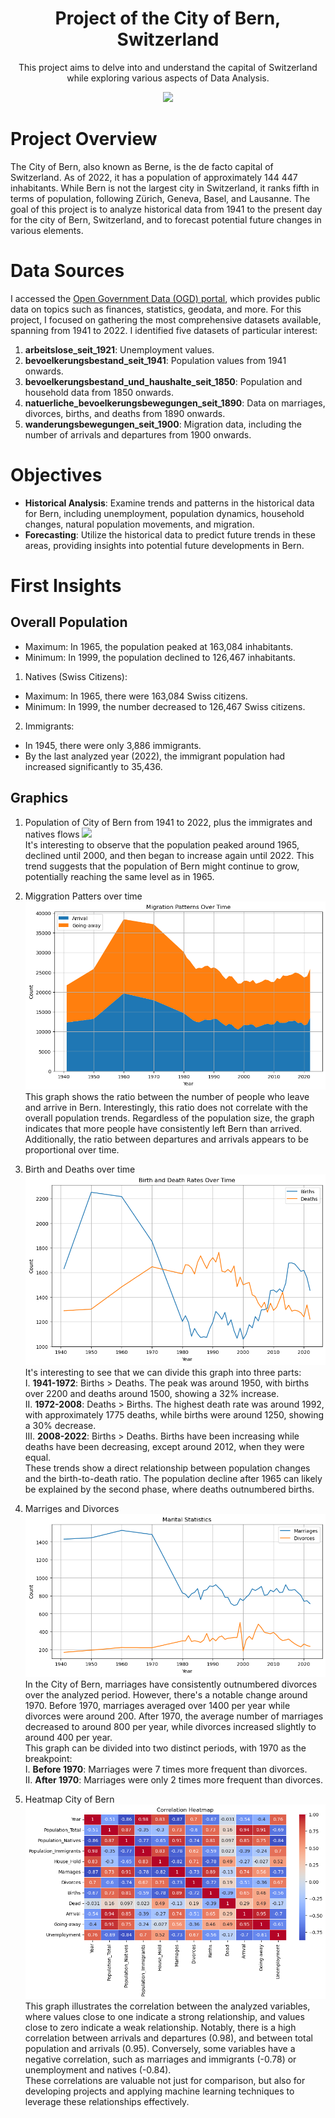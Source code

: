 # 
<p align="center">
<h1 align="center">Project of the City of Bern, Switzerland</h1>
  <p align="center"> This project aims to delve into and understand the capital of Switzerland while exploring various aspects of Data Analysis.</p>
</p>
<p align="center">
  <img src="https://i.ibb.co/B6bHMh4/bern-stadt.jpg">
</p>

# Project Overview
The City of Bern, also known as Berne, is the de facto capital of Switzerland. As of 2022, it has a population of approximately 144 447 inhabitants. While Bern is not the largest city in Switzerland, it ranks fifth in terms of population, following Zürich, Geneva, Basel, and Lausanne. 
The goal of this project is to analyze historical data from 1941 to the present day for the city of Bern, Switzerland, and to forecast potential future changes in various elements.

# Data Sources
I accessed the [Open Government Data (OGD) portal](https://www.bern.ch/open-government-data-ogd/ogd-nach-themen), which provides public data on topics such as finances, statistics, geodata, and more. For this project, I focused on gathering the most comprehensive datasets available, spanning from 1941 to 2022. I identified five datasets of particular interest:
1. **arbeitslose_seit_1921**: Unemployment values.
2. **bevoelkerungsbestand_seit_1941**: Population values from 1941 onwards.
3. **bevoelkerungsbestand_und_haushalte_seit_1850**: Population and household data from 1850 onwards.
4. **natuerliche_bevoelkerungsbewegungen_seit_1890**: Data on marriages, divorces, births, and deaths from 1890 onwards.
5. **wanderungsbewegungen_seit_1900**: Migration data, including the number of arrivals and departures from 1900 onwards.
  
# Objectives

- **Historical Analysis**: Examine trends and patterns in the historical data for Bern, including unemployment, population dynamics, household changes, natural population movements, and migration.
- **Forecasting**: Utilize the historical data to predict future trends in these areas, providing insights into potential future developments in Bern.

# First Insights
## Overall Population
- Maximum: In 1965, the population peaked at 163,084 inhabitants.
- Minimum: In 1999, the population declined to 126,467 inhabitants.
1. Natives (Swiss Citizens):
- Maximum: In 1965, there were 163,084 Swiss citizens.
- Minimum: In 1999, the number decreased to 126,467 Swiss citizens.
2. Immigrants:
- In 1945, there were only 3,886 immigrants.
- By the last analyzed year (2022), the immigrant population had increased significantly to 35,436.

## Graphics
1. Population of City of Bern from 1941 to 2022, plus the immigrates and natives flows 
![](https://i.ibb.co/T488hyn/graphics.jpg) <br/>
It's interesting to observe that the population peaked around 1965, declined until 2000, and then began to increase again until 2022. This trend suggests that the population of Bern might continue to grow, potentially reaching the same level as in 1965.

2. Miggration Patters over time
![](https://raw.githubusercontent.com/gboaventura93/Project_Bern/main/graphics/migrations.png) <br/>
This graph shows the ratio between the number of people who leave and arrive in Bern. Interestingly, this ratio does not correlate with the overall population trends. Regardless of the population size, the graph indicates that more people have consistently left Bern than arrived. Additionally, the ratio between departures and arrivals appears to be proportional over time.

3. Birth and Deaths over time
![](https://raw.githubusercontent.com/gboaventura93/Project_Bern/main/graphics/birth_death.png) <br/>
It's interesting to see that we can divide this graph into three parts: <br/>
I. **1941-1972**: Births > Deaths. The peak was around 1950, with births over 2200 and deaths around 1500, showing a 32% increase. <br/>
II. **1972-2008**: Deaths > Births. The highest death rate was around 1992, with approximately 1775 deaths, while births were around 1250, showing a 30% decrease. <br/>
III. **2008-2022**: Births > Deaths. Births have been increasing while deaths have been decreasing, except around 2012, when they were equal. <br/>
These trends show a direct relationship between population changes and the birth-to-death ratio. The population decline after 1965 can likely be explained by the second phase, where deaths outnumbered births.

4. Marriges and Divorces
![](https://raw.githubusercontent.com/gboaventura93/Project_Bern/main/graphics/marital_statistics.png) <br/> 
In the City of Bern, marriages have consistently outnumbered divorces over the analyzed period. However, there's a notable change around 1970. Before 1970, marriages averaged over 1400 per year while divorces were around 200. After 1970, the average number of marriages decreased to around 800 per year, while divorces increased slightly to around 400 per year. <br/> 
This graph can be divided into two distinct periods, with 1970 as the breakpoint: <br/> 
I. **Before 1970**: Marriages were 7 times more frequent than divorces.<br/> 
II. **After 1970**: Marriages were only 2 times more frequent than divorces.

6. Heatmap City of Bern
![](https://raw.githubusercontent.com/gboaventura93/Project_Bern/main/graphics/heatmap.png) <br/>
This graph illustrates the correlation between the analyzed variables, where values close to one indicate a strong relationship, and values close to zero indicate a weak relationship. Notably, there is a high correlation between arrivals and departures (0.98), and between total population and arrivals (0.95). Conversely, some variables have a negative correlation, such as marriages and immigrants (-0.78) or unemployment and natives (-0.84). <br/>
These correlations are valuable not just for comparison, but also for developing projects and applying machine learning techniques to leverage these relationships effectively.

